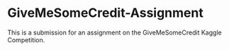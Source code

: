 # GiveMeSomeCredit-Assignment
This is a submission for an assignment on the GiveMeSomeCredit Kaggle Competition.
